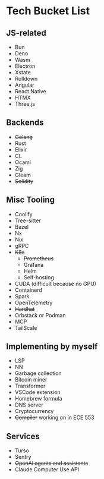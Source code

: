 # Tech Bucket List

## JS-related
- Bun
- Deno
- Wasm
- Electron
- Xstate
- Rolldown
- Angular
- React Native
- HTMX
- Three.js

## Backends
- ~~Golang~~
- Rust
- Elixir
- CL
- Ocaml
- Zig
- Gleam
- ~~Solidity~~

## Misc Tooling
- Coolify
- Tree-sitter
- Bazel
- Nx
- Nix
- gRPC
- ~~K8s~~
  - ~~Prometheus~~
  - Grafana
  - Helm
  - Self-hosting
- CUDA (difficult because no GPU)
- Containerd
- Spark
- OpenTelemetry
- ~~Hardhat~~
- Orbstack or Podman
- MCP
- TailScale

## Implementing by myself
- LSP
- NN
- Garbage collection
- Bitcoin miner
- Transformer
- VSCode extension
- Homebrew formula
- DNS server
- Cryptocurrency
- ~~Compiler~~ working on in ECE 553

## Services
- Turso
- Sentry
- ~~OpenAI agents and assistants~~
- Claude Computer Use API
